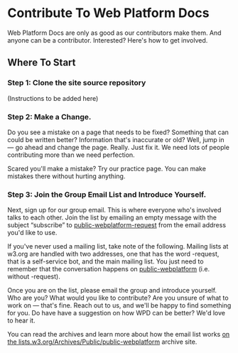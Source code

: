 # Contribute To Web Platform Docs

Web Platform Docs are only as good as our contributors make them. And anyone can be a contributor. Interested? Here's how to get involved.

## Where To Start

### Step 1: Clone the site source repository

(Instructions to be added here)


### Step 2: Make a Change.

Do you see a mistake on a page that needs to be fixed? Something that can could be written better? Information that's inaccurate or old? Well, jump in — go ahead and change the page. Really. Just fix it. We need lots of people contributing more than we need perfection.

Scared you'll make a mistake? Try our practice page. You can make mistakes there without hurting anything.


### Step 3: Join the Group Email List and Introduce Yourself.

Next, sign up for our group email. This is where everyone who's involved talks to each other. Join the list by emailing an empty message with the subject “subscribe” to [public-webplatform-request][subscribe] from the email address you'd like to use.

If you've never used a mailing list, take note of the following. Mailing lists at w3.org are handled with two addresses, one that has the word -request, that is a self-service bot, and the main mailing list. You just need to remember that the conversation happens on [public-webplatform] (i.e. without -request).

Once you are on the list, please email the group and introduce yourself. Who are you? What would you like to contribute? Are you unsure of what to work on — that's fine. Reach out to us, and we'll be happy to find something for you. Do have have a suggestion on how WPD can be better? We'd love to hear it.

You can read the archives and learn more about how the email list works [on the lists.w3.org/Archives/Public/public-webplatform][archive] archive site.

  [subscribe]: mailto:public-webplatform-request@w3.org "Email to use to send a request to be allowed to send messages to the mailing list"
  [public-webplatform]: mailto:public-webplatform@w3.org
  [archive]: http://lists.w3.org/Archives/Public/public-webplatform
